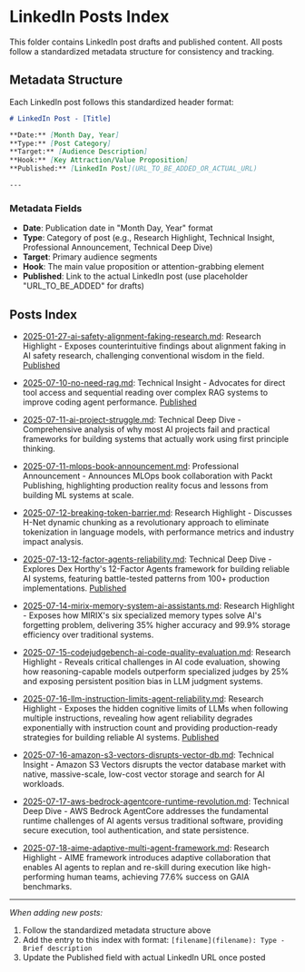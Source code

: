 # LinkedIn Posts Index

This folder contains LinkedIn post drafts and published content. All posts follow a standardized metadata structure for consistency and tracking.

## Metadata Structure

Each LinkedIn post follows this standardized header format:

```markdown
# LinkedIn Post - [Title]

**Date:** [Month Day, Year]  
**Type:** [Post Category]  
**Target:** [Audience Description]  
**Hook:** [Key Attraction/Value Proposition]  
**Published:** [LinkedIn Post](URL_TO_BE_ADDED_OR_ACTUAL_URL)

---
```

### Metadata Fields

- **Date**: Publication date in "Month Day, Year" format
- **Type**: Category of post (e.g., Research Highlight, Technical Insight, Professional Announcement, Technical Deep Dive)
- **Target**: Primary audience segments
- **Hook**: The main value proposition or attention-grabbing element
- **Published**: Link to the actual LinkedIn post (use placeholder "URL_TO_BE_ADDED" for drafts)


## Posts Index

- [2025-01-27-ai-safety-alignment-faking-research.md](2025-01-27-ai-safety-alignment-faking-research.md): Research Highlight - Exposes counterintuitive findings about alignment faking in AI safety research, challenging conventional wisdom in the field. [Published](https://www.linkedin.com/feed/update/urn:li:activity:7348935402772140032/)

- [2025-07-10-no-need-rag.md](2025-07-10-no-need-rag.md): Technical Insight - Advocates for direct tool access and sequential reading over complex RAG systems to improve coding agent performance. [Published](https://www.linkedin.com/feed/update/urn:li:activity:7348927542763884546/)

- [2025-07-11-ai-project-struggle.md](2025-07-11-ai-project-struggle.md): Technical Deep Dive - Comprehensive analysis of why most AI projects fail and practical frameworks for building systems that actually work using first principle thinking.

- [2025-07-11-mlops-book-announcement.md](2025-07-11-mlops-book-announcement.md): Professional Announcement - Announces MLOps book collaboration with Packt Publishing, highlighting production reality focus and lessons from building ML systems at scale.

- [2025-07-12-breaking-token-barrier.md](2025-07-12-breaking-token-barrier.md): Research Highlight - Discusses H-Net dynamic chunking as a revolutionary approach to eliminate tokenization in language models, with performance metrics and industry impact analysis.

- [2025-07-13-12-factor-agents-reliability.md](2025-07-13-12-factor-agents-reliability.md): Technical Deep Dive - Explores Dex Horthy's 12-Factor Agents framework for building reliable AI systems, featuring battle-tested patterns from 100+ production implementations. [Published](https://www.linkedin.com/feed/update/urn:li:activity:7350161396627607552/)

- [2025-07-14-mirix-memory-system-ai-assistants.md](2025-07-14-mirix-memory-system-ai-assistants.md): Research Highlight - Exposes how MIRIX's six specialized memory types solve AI's forgetting problem, delivering 35% higher accuracy and 99.9% storage efficiency over traditional systems.

- [2025-07-15-codejudgebench-ai-code-quality-evaluation.md](2025-07-15-codejudgebench-ai-code-quality-evaluation.md): Research Highlight - Reveals critical challenges in AI code evaluation, showing how reasoning-capable models outperform specialized judges by 25% and exposing persistent position bias in LLM judgment systems.

- [2025-07-16-llm-instruction-limits-agent-reliability.md](2025-07-16-llm-instruction-limits-agent-reliability.md): Research Highlight - Exposes the hidden cognitive limits of LLMs when following multiple instructions, revealing how agent reliability degrades exponentially with instruction count and providing production-ready strategies for building reliable AI systems. [Published](https://www.linkedin.com/feed/update/urn:li:activity:7351094314615091200/)

- [2025-07-16-amazon-s3-vectors-disrupts-vector-db.md](2025-07-16-amazon-s3-vectors-disrupts-vector-db.md): Technical Insight - Amazon S3 Vectors disrupts the vector database market with native, massive-scale, low-cost vector storage and search for AI workloads.

- [2025-07-17-aws-bedrock-agentcore-runtime-revolution.md](2025-07-17-aws-bedrock-agentcore-runtime-revolution.md): Technical Deep Dive - AWS Bedrock AgentCore addresses the fundamental runtime challenges of AI agents versus traditional software, providing secure execution, tool authentication, and state persistence.

- [2025-07-18-aime-adaptive-multi-agent-framework.md](2025-07-18-aime-adaptive-multi-agent-framework.md): Research Highlight - AIME framework introduces adaptive collaboration that enables AI agents to replan and re-skill during execution like high-performing human teams, achieving 77.6% success on GAIA benchmarks.

---

_When adding new posts:_

1. Follow the standardized metadata structure above
2. Add the entry to this index with format: `[filename](filename): Type - Brief description`
3. Update the Published field with actual LinkedIn URL once posted
